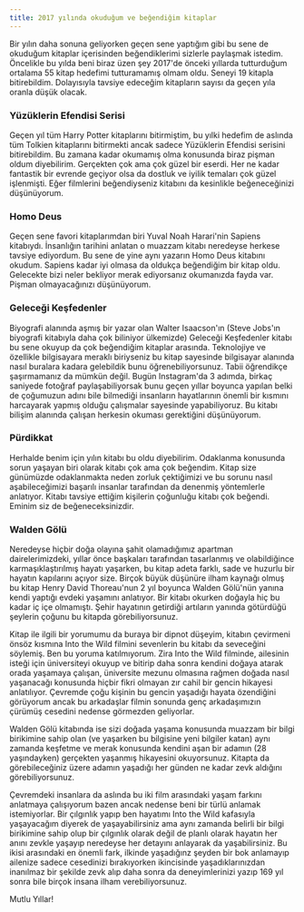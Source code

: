```yaml
---
title: 2017 yılında okuduğum ve beğendiğim kitaplar
---
```


Bir yılın daha sonuna geliyorken geçen sene yaptığım gibi bu sene de okuduğum kitaplar içerisinden beğendiklerimi sizlerle paylaşmak istedim. Öncelikle bu yılda beni biraz üzen şey 2017'de önceki yıllarda tutturduğum ortalama 55 kitap hedefimi tutturamamış olmam oldu. Seneyi 19 kitapla bitirebildim. Dolayısıyla tavsiye edeceğim kitapların sayısı da geçen yıla oranla düşük olacak.

### Yüzüklerin Efendisi Serisi

Geçen yıl tüm Harry Potter kitaplarını bitirmiştim, bu yılki hedefim de aslında tüm Tolkien kitaplarını bitirmekti ancak sadece Yüzüklerin Efendisi serisini bitirebildim. Bu zamana kadar okumamış olma konusunda biraz pişman oldum diyebilirim. Gerçekten çok ama çok güzel bir eserdi. Her ne kadar fantastik bir evrende geçiyor olsa da dostluk ve iyilik temaları çok güzel işlenmişti. Eğer filmlerini beğendiyseniz kitabını da kesinlikle beğeneceğinizi düşünüyorum.


### Homo Deus

Geçen sene favori kitaplarımdan biri Yuval Noah Harari'nin Sapiens kitabıydı. İnsanlığın tarihini anlatan o muazzam kitabı neredeyse herkese tavsiye ediyordum. Bu sene de yine aynı yazarın Homo Deus kitabını okudum. Sapiens kadar iyi olmasa da oldukça beğendiğim bir kitap oldu. Gelecekte bizi neler bekliyor merak ediyorsanız okumanızda fayda var. Pişman olmayacağınızı düşünüyorum. 

### Geleceği Keşfedenler

Biyografi alanında aşmış bir yazar olan Walter Isaacson'ın (Steve Jobs'ın biyografi kitabıyla daha çok biliniyor ülkemizde) Geleceği Keşfedenler kitabı bu sene okuyup da çok beğendiğim kitaplar arasında. Teknolojiye ve özellikle bilgisayara meraklı biriyseniz bu kitap sayesinde bilgisayar alanında nasıl buralara kadara gelebildik bunu öğrenebiliyorsunuz. Tabii öğrendikçe şaşırmamanız da mümkün değil. Bugün Instagram'da 3 adımda, birkaç saniyede fotoğraf paylaşabiliyorsak bunu geçen yıllar boyunca yapılan belki de çoğumuzun adını bile bilmediği insanların hayatlarının önemli bir kısmını harcayarak yapmış olduğu çalışmalar sayesinde yapabiliyoruz. Bu kitabı bilişim alanında çalışan herkesin okuması gerektiğini düşünüyorum.

### Pürdikkat

Herhalde benim için yılın kitabı bu oldu diyebilirim. Odaklanma konusunda sorun yaşayan biri olarak kitabı çok ama çok beğendim. Kitap size günümüzde odaklanmakta neden zorluk çektiğimizi ve bu sorunu nasıl aşabileceğimizi başarılı insanlar tarafından da denenmiş yöntemlerle anlatıyor. Kitabı tavsiye ettiğim kişilerin çoğunluğu kitabı çok beğendi. Eminim siz de beğeneceksinizdir.

### Walden Gölü

Neredeyse hiçbir doğa olayına şahit olamadığımız apartman dairelerimizdeki, yıllar önce başkaları tarafından tasarlanmış ve olabildiğince karmaşıklaştırılmış hayatı yaşarken, bu kitap adeta farklı, sade ve huzurlu bir hayatın kapılarını açıyor size. Birçok büyük düşünüre ilham kaynağı olmuş bu kitap Henry David Thoreau'nun 2 yıl boyunca Walden Gölü'nün yanına kendi yaptığı evdeki yaşamını anlatıyor. Bir kitabı okurken doğayla hiç bu kadar iç içe olmamıştı. Şehir hayatının getirdiği artıların yanında götürdüğü şeylerin çoğunu bu kitapda görebiliyorsunuz.

Kitap ile ilgili bir yorumumu da buraya bir dipnot düşeyim, kitabın çevirmeni önsöz kısmına Into the Wild filmini sevenlerin bu kitabı da seveceğini söylemiş. Ben bu yoruma katılmıyorum. Zira Into the Wild filminde, ailesinin isteği için üniversiteyi okuyup ve bitirip daha sonra kendini doğaya atarak orada yaşamaya çalışan, üniversite mezunu olmasına rağmen doğada nasıl yaşanacağı konusunda hiçbir fikri olmayan zır cahil bir gencin hikayesi anlatılıyor. Çevremde çoğu kişinin bu gencin yaşadığı hayata özendiğini görüyorum ancak bu arkadaşlar filmin sonunda genç arkadaşımızın çürümüş cesedini nedense görmezden geliyorlar.

Walden Gölü kitabında ise sizi doğada yaşama konusunda muazzam bir bilgi birikimine sahip olan (ve yaşarken bu bilgisine yeni bilgiler katan) aynı zamanda keşfetme ve merak konusunda kendini aşan bir adamın (28 yaşındayken) gerçekten yaşanmış hikayesini okuyorsunuz. Kitapta da görebileceğiniz üzere adamın yaşadığı her günden ne kadar zevk aldığını görebiliyorsunuz.

Çevremdeki insanlara da aslında bu iki film arasındaki yaşam farkını anlatmaya çalışıyorum bazen ancak nedense beni bir türlü anlamak istemiyorlar. Bir çılgınlık yapıp ben hayatımı Into the Wild kafasıyla yaşayacağım diyerek de yaşayabilirsiniz ama aynı zamanda belirli bir bilgi birikimine sahip olup bir çılgınlık olarak değil de planlı olarak hayatın her anını zevkle yaşayıp neredeyse her detayını anlayarak da yaşabilirsiniz. Bu ikisi arasındaki en önemli fark, ilkinde yaşadığınz şeyden bir bok anlamayıp ailenize sadece cesedinizi bırakıyorken ikincisinde yaşadıklarınızdan inanılmaz bir şekilde zevk alıp daha sonra da deneyimlerinizi yazıp 169 yıl sonra bile birçok insana ilham verebiliyorsunuz.

Mutlu Yıllar!
